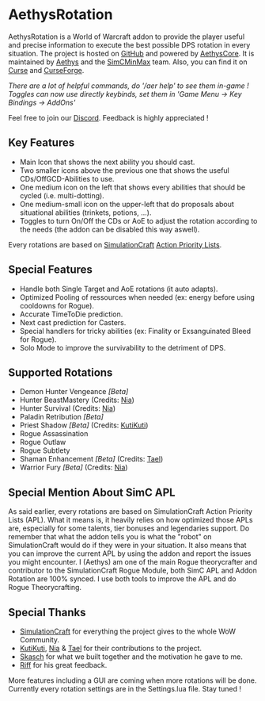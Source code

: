 # AethysRotation

AethysRotation is a World of Warcraft addon to provide the player useful and precise information to execute the best possible DPS rotation in every situation.
The project is hosted on [GitHub](https://github.com/Aethys256/AethysRotation) and powered by [AethysCore](https://github.com/Aethys256/AethysRotation).
It is maintained by [Aethys](https://github.com/Aethys256/) and the [SimCMinMax](https://github.com/orgs/SimCMinMax/people) team.
Also, you can find it on [Curse](https://mods.curse.com/addons/wow/aethysrotation) and [CurseForge](https://wow.curseforge.com/projects/aethysrotation).

_There are a lot of helpful commands, do '/aer help' to see them in-game !_
_Toggles can now use directly keybinds, set them in 'Game Menu -> Key Bindings -> AddOns'_

Feel free to join our [Discord](https://discord.gg/tFR2uvK). Feedback is highly appreciated !

## Key Features
- Main Icon that shows the next ability you should cast.
- Two smaller icons above the previous one that shows the useful CDs/OffGCD-Abilities to use.
- One medium icon on the left that shows every abilities that should be cycled (i.e. multi-dotting).
- One medium-small icon on the upper-left that do proposals about situational abilities (trinkets, potions, ...).
- Toggles to turn On/Off the CDs or AoE to adjust the rotation according to the needs (the addon can be disabled this way aswell).

Every rotations are based on [SimulationCraft](http://simulationcraft.org/) [Action Priority Lists](https://github.com/simulationcraft/simc/wiki/ActionLists).

## Special Features
- Handle both Single Target and AoE rotations (it auto adapts).
- Optimized Pooling of ressources when needed (ex: energy before using cooldowns for Rogue).
- Accurate TimeToDie prediction.
- Next cast prediction for Casters.
- Special handlers for tricky abilities (ex: Finality or Exsanguinated Bleed for Rogue).
- Solo Mode to improve the survivability to the detriment of DPS.

## Supported Rotations
- Demon Hunter Vengeance _[Beta]_
- Hunter BeastMastery (Credits: [Nia](https://github.com/Nianel))
- Hunter Survival (Credits: [Nia](https://github.com/Nianel))
- Paladin Retribution _[Beta]_
- Priest Shadow _[Beta]_ (Credits: [KutiKuti](https://github.com/Kutikuti))
- Rogue Assassination
- Rogue Outlaw
- Rogue Subtlety
- Shaman Enhancement _[Beta]_ (Credits: [Tael](https://github.com/Tae-l))
- Warrior Fury _[Beta]_ (Credits: [Nia](https://github.com/Nianel))

## Special Mention About SimC APL
As said earlier, every rotations are based on SimulationCraft Action Priority Lists (APL).
What it means is, it heavily relies on how optimized those APLs are, especially for some talents, tier bonuses and legendaries support.
Do remember that what the addon tells you is what the "robot" on SimulationCraft would do if they were in your situation.
It also means that you can improve the current APL by using the addon and report the issues you might encounter.
I (Aethys) am one of the main Rogue theorycrafter and contributor to the SimulationCraft Rogue Module, both SimC APL and Addon Rotation are 100% synced. I use both tools to improve the APL and do Rogue Theorycrafting.

## Special Thanks
- [SimulationCraft](http://simulationcraft.org/) for everything the project gives to the whole WoW Community.
- [KutiKuti](https://github.com/Kutikuti), [Nia](https://github.com/Nianel) & [Tael](https://github.com/Tae-l) for their contributions to the project.
- [Skasch](https://github.com/skasch) for what we built together and the motivation he gave to me.
- [Riff](https://github.com/tombell) for his great feedback.


More features including a GUI are coming when more rotations will be done. Currently every rotation settings are in the Settings.lua file.
Stay tuned !

